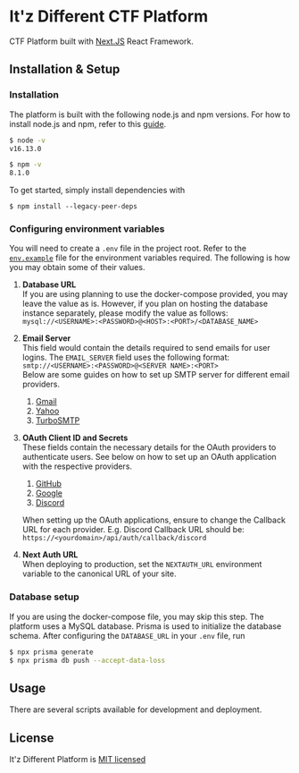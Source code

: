 # It'z Different CTF Platform 

CTF Platform built with [Next.JS](https://nextjs.org/) React Framework. 

## Installation & Setup

### Installation

The platform is built with the following node.js and npm versions. For how to install node.js and npm, refer to this [guide](https://docs.npmjs.com/downloading-and-installing-node-js-and-npm).

```bash
$ node -v
v16.13.0

$ npm -v
8.1.0
```

To get started, simply install dependencies with

```node
$ npm install --legacy-peer-deps
```

### Configuring environment variables

You will need to create a `.env` file in the project root. Refer to the [`env.example`](./env.example) file for the environment variables required. The following is how you may obtain some of their values.

1. **Database URL**    
   If you are using planning to use the docker-compose provided, you may leave the value as is. However, if you plan on hosting the database instance separately, please modify the value as follows:  
   ```mysql://<USERNAME>:<PASSWORD>@<HOST>:<PORT>/<DATABASE_NAME>```

2. **Email Server**  
   This field would contain the details required to send emails for user logins. The `EMAIL_SERVER` field uses the following format:  
   `smtp://<USERNAME>:<PASSWORD>@<SERVER NAME>:<PORT>`  
   Below are some guides on how to set up SMTP server for different email providers. 
   1. [Gmail](https://kb.synology.com/en-global/SRM/tutorial/How_to_use_Gmail_SMTP_server_to_send_emails_for_SRM)
   2. [Yahoo](https://serversmtp.com/smtp-yahoo/#:~:text=SMTP%20server%20address%3A%20smtp.mail,name%3A%20your%20Yahoo!%20Mail%20account)
   3. [TurboSMTP](https://serversmtp.com/step-by-step-tutorials/)

3. **OAuth Client ID and Secrets**  
   These fields contain the necessary details for the OAuth providers to authenticate users. See below on how to set up an OAuth application with the respective providers.  
   1. [GitHub](https://docs.github.com/en/developers/apps/building-oauth-apps/authorizing-oauth-apps)
   2. [Google](https://support.google.com/cloud/answer/6158849?hl=en)
   3. [Discord](https://discord.com/developers/docs/topics/oauth2)  
   
   When setting up the OAuth applications, ensure to change the Callback URL for each provider. E.g. Discord Callback URL should be: `https://<yourdomain>/api/auth/callback/discord`

4. **Next Auth URL**  
   When deploying to production, set the `NEXTAUTH_URL` environment variable to the canonical URL of your site.

### Database setup

If you are using the docker-compose file, you may skip this step. The platform uses a MySQL database. Prisma is used to initialize the database schema. After configuring the `DATABASE_URL` in your `.env` file, run

```bash
$ npx prisma generate
$ npx prisma db push --accept-data-loss
```

## Usage

There are several scripts available for development and deployment. 

## License

It'z Different Platform is [MIT licensed](./LICENSE)